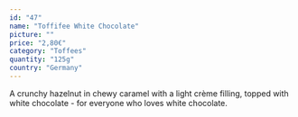 ```yaml
---
id: "47"
name: "Toffifee White Chocolate"
picture: ""
price: "2,80€"
category: "Toffees"
quantity: "125g"
country: "Germany"
---
```

A crunchy hazelnut in chewy caramel with a light crème filling, topped with white chocolate - for everyone who loves white chocolate.